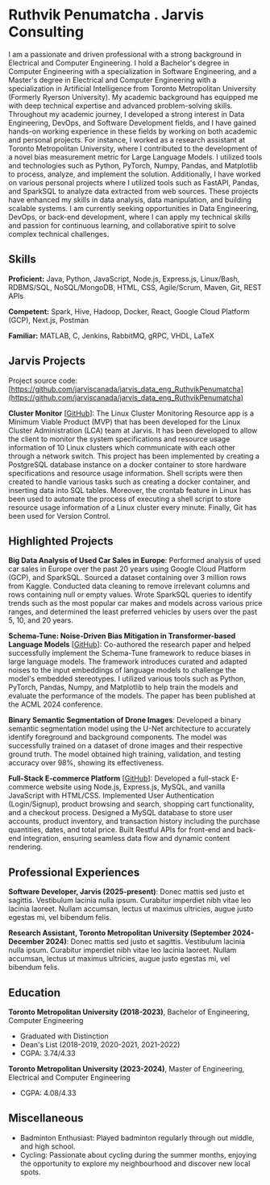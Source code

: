 # Ruthvik Penumatcha . Jarvis Consulting

I am a passionate and driven professional with a strong background in Electrical and Computer Engineering. I hold a Bachelor's degree in Computer Engineering with a specialization in Software Engineering, and a Master's degree in Electrical and Computer Engineering with a specialization in Artificial Intelligence from Toronto Metropolitan University (Formerly Ryerson University). My academic background has equipped me with deep technical expertise and advanced problem-solving skills. Throughout my academic journey, I developed a strong interest in Data Engineering, DevOps, and Software Development fields, and I have gained hands-on working experience in these fields by working on both academic and personal projects. For instance, I worked as a research assistant at Toronto Metropolitan University, where I contributed to the development of a novel bias measurement metric for Large Language Models. I utilized tools and technologies such as Python, PyTorch, Numpy, Pandas, and Matplotlib to process, analyze, and implement the solution. Additionally, I have worked on various personal projects where I utilized tools such as FastAPI, Pandas, and SparkSQL to analyze data extracted from web sources. These projects have enhanced my skills in data analysis, data manipulation, and building scalable systems. I am currently seeking opportunities in Data Engineering, DevOps, or back-end development, where I can apply my technical skills and passion for continuous learning, and collaborative spirit to solve complex technical challenges.

## Skills

**Proficient:** Java, Python, JavaScript, Node.js, Express.js, Linux/Bash, RDBMS/SQL, NoSQL/MongoDB, HTML, CSS, Agile/Scrum, Maven, Git, REST APIs

**Competent:** Spark, Hive, Hadoop, Docker, React, Google Cloud Platform (GCP), Next.js, Postman

**Familiar:** MATLAB, C, Jenkins, RabbitMQ, gRPC, VHDL, LaTeX

## Jarvis Projects

Project source code: [https://github.com/jarviscanada/jarvis_data_eng_RuthvikPenumatcha](https://github.com/jarviscanada/jarvis_data_eng_RuthvikPenumatcha)


**Cluster Monitor** [[GitHub](https://github.com/jarviscanada/jarvis_data_eng_RuthvikPenumatcha/tree/master/linux_sql)]: The Linux Cluster Monitoring Resource app is a Minimum Viable Product (MVP) that has been developed for the Linux Cluster Administration (LCA) team at Jarvis. It has been developed to allow the client to monitor the system specifications and resource usage information of 10 Linux clusters which communicate with each other through a network switch. This project has been implemented by creating a PostgreSQL database instance on a docker container to store hardware specifications and resource usage information. Shell scripts were then created to handle various tasks such as creating a docker container, and inserting data into SQL tables. Moreover, the crontab feature in Linux has been used to automate the process of executing a shell script to store resource usage information of a Linux cluster every minute. Finally, Git has been used for Version Control.


## Highlighted Projects
**Big Data Analysis of Used Car Sales in Europe**: Performed analysis of used car sales in Europe over the past 20 years using Google Cloud Platform (GCP), and SparkSQL. Sourced a dataset containing over 3 million rows from Kaggle. Conducted data cleaning to remove irrelevant columns and rows containing null or empty values. Wrote SparkSQL queries to identify trends such as the most popular car makes and models across various price ranges, and determined the least preferred vehicles by users over the past 5, 10, and 20 years.

**Schema-Tune: Noise-Driven Bias Mitigation in Transformer-based Language Models** [[GitHub](https://github.com/omidoos/Schema-Tune)]: Co-authored the research paper and helped successfully implement the Schema-Tune framework to reduce biases in large language models. The framework introduces curated and adapted noises to the input embeddings of language models to challenge the model's embedded stereotypes. I utilized various tools such as Python, PyTorch, Pandas, Numpy, and Matplotlib to help train the models and evaluate the performance of the models. The paper has been published at the ACML 2024 conference.

**Binary Semantic Segmentation of Drone Images**: Developed a binary semantic segmentation model using the U-Net architecture to accurately identify foreground and background components. The model was successfully trained on a dataset of drone images and their respective ground truth. The model obtained high training, validation, and testing accuracy over 98%, showing its effectiveness.

**Full-Stack E-commerce Platform** [[GitHub](https://github.com/77ruthvik/EcommerceWebsite)]: Developed a full-stack E-commerce website using Node.js, Express.js, MySQL, and vanilla JavaScript with HTML/CSS. Implemented User Authentication (Login/Signup), product browsing and search, shopping cart functionality, and a checkout process. Designed a MySQL database to store user accounts, product inventory, and transaction history including the purchase quantities, dates, and total price. Built Restful APIs for front-end and back-end integration, ensuring seamless data flow and dynamic content rendering.


## Professional Experiences

**Software Developer, Jarvis (2025-present)**: Donec mattis sed justo et sagittis. Vestibulum lacinia nulla ipsum. Curabitur imperdiet nibh vitae leo lacinia laoreet. Nullam accumsan, lectus ut maximus ultricies, augue justo egestas mi, vel bibendum felis.

**Research Assistant, Toronto Metropolitan University (September 2024-December 2024)**: Donec mattis sed justo et sagittis. Vestibulum lacinia nulla ipsum. Curabitur imperdiet nibh vitae leo lacinia laoreet. Nullam accumsan, lectus ut maximus ultricies, augue justo egestas mi, vel bibendum felis.


## Education
**Toronto Metropolitan University (2018-2023)**, Bachelor of Engineering, Computer Engineering
- Graduated with Distinction
- Dean's List (2018-2019, 2020-2021, 2021-2022)
- CGPA: 3.74/4.33

**Toronto Metropolitan University (2023-2024)**, Master of Engineering, Electrical and Computer Engineering
- CGPA: 4.08/4.33


## Miscellaneous
- Badminton Enthusiast: Played badminton regularly through out middle, and high school.
- Cycling: Passionate about cycling during the summer months, enjoying the opportunity to explore my neighbourhood and discover new local spots.